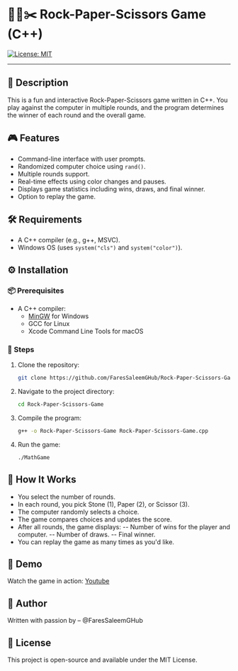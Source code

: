 # 🧱📄✂️ Rock-Paper-Scissors Game (C++)
[![License: MIT](https://img.shields.io/badge/License-MIT-yellow.svg)](LICENSE)

---

## 📄 Description
This is a fun and interactive Rock-Paper-Scissors game written in C++. You play against the computer in multiple rounds, and the program determines the winner of each round and the overall game.

## 🎮 Features
- Command-line interface with user prompts.
- Randomized computer choice using `rand()`.
- Multiple rounds support.
- Real-time effects using color changes and pauses.
- Displays game statistics including wins, draws, and final winner.
- Option to replay the game.

## 🛠️ Requirements
- A C++ compiler (e.g., g++, MSVC).
- Windows OS (uses `system("cls")` and `system("color")`).

## ⚙️ Installation
### 📦 Prerequisites
- A C++ compiler:
  - [MinGW](http://www.mingw.org/) for Windows
  - GCC for Linux
  - Xcode Command Line Tools for macOS

### 🧭 Steps
1. Clone the repository:
   ```bash
   git clone https://github.com/FaresSaleemGHub/Rock-Paper-Scissors-Game.git
   
2. Navigate to the project directory:
   ```bash
   cd Rock-Paper-Scissors-Game
3. Compile the program:
   ```bash
   g++ -o Rock-Paper-Scissors-Game Rock-Paper-Scissors-Game.cpp
4. Run the game:
   ```bash
   ./MathGame
   
## 🧠 How It Works
- You select the number of rounds.
- In each round, you pick Stone (1), Paper (2), or Scissor (3).
- The computer randomly selects a choice.
- The game compares choices and updates the score.
- After all rounds, the game displays:
-- Number of wins for the player and computer.
-- Number of draws.
-- Final winner.
- You can replay the game as many times as you'd like.

## 🎥 Demo
Watch the game in action: [Youtube](https://www.youtube.com/watch?v=dQjE-pSBYrw)

## 👤 Author
Written with passion by – @FaresSaleemGHub

## 📜 License
This project is open-source and available under the MIT License.
